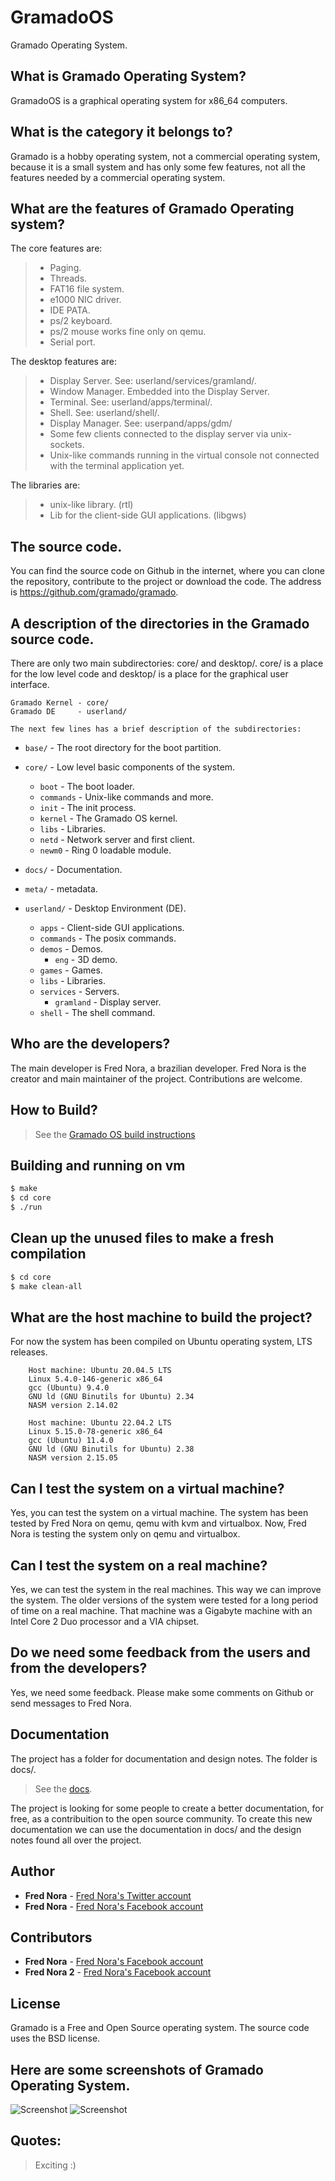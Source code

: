 # GramadoOS

Gramado Operating System.

## What is Gramado Operating System?

GramadoOS is a graphical operating system for x86_64 computers.

## What is the category it belongs to? 

Gramado is a hobby operating system, not a commercial operating system, 
because it is a small system and has only some few features, 
not all the features needed by a commercial operating system.

## What are the features of Gramado Operating system?

The core features are:

> * Paging.
> * Threads.
> * FAT16 file system.
> * e1000 NIC driver.
> * IDE PATA. 
> * ps/2 keyboard. 
> * ps/2 mouse works fine only on qemu.
> * Serial port. 

The desktop features are:

> * Display Server. See: userland/services/gramland/.
> * Window Manager. Embedded into the Display Server.
> * Terminal. See: userland/apps/terminal/.
> * Shell. See: userland/shell/.
> * Display Manager. See: userpand/apps/gdm/
> * Some few clients connected to the display server via unix-sockets.
> * Unix-like commands running in the virtual console not connected with the terminal application yet.

The libraries are:

> * unix-like library. (rtl)
> * Lib for the client-side GUI applications. (libgws)

## The source code.

You can find the source code on Github in the internet, 
where you can clone the repository, contribute to the project or
download the code. The address is https://github.com/gramado/gramado.

## A description of the directories in the Gramado source code.

There are only two main subdirectories: core/ and desktop/.
core/ is a place for the low level code and
desktop/ is a place for the graphical user interface.

    Gramado Kernel - core/
    Gramado DE     - userland/

    The next few lines has a brief description of the subdirectories:

 * `base/` - The root directory for the boot partition.

 * `core/` - Low level basic components of the system.  
   * `boot` - The boot loader.
   * `commands` - Unix-like commands and more.
   * `init` - The init process.
   * `kernel` - The Gramado OS kernel.
   * `libs` - Libraries.
   * `netd` - Network server and first client.
   * `newm0` - Ring 0 loadable module.

 * `docs/` - Documentation.

 * `meta/` - metadata.

 * `userland/` - Desktop Environment (DE).
   * `apps` - Client-side GUI applications.
   * `commands` - The posix commands.
   * `demos` - Demos.
     * `eng` - 3D demo.
   * `games` - Games.
   * `libs` - Libraries.
   * `services` - Servers.
     * `gramland` - Display server.
   * `shell` - The shell command.

## Who are the developers?

The main developer is Fred Nora, a brazilian developer.
Fred Nora is the creator and main maintainer of the project.
Contributions are welcome.

## How to Build?

> See the [Gramado OS build instructions](https://github.com/gramado/gramado/blob/master/docs/build.md)

## Building and running on vm

```bash
$ make
$ cd core
$ ./run
```

## Clean up the unused files to make a fresh compilation

```bash
$ cd core
$ make clean-all
```

## What are the host machine to build the project?

For now the system has been compiled on Ubuntu operating system,
LTS releases. 

```
    Host machine: Ubuntu 20.04.5 LTS
    Linux 5.4.0-146-generic x86_64
    gcc (Ubuntu) 9.4.0 
    GNU ld (GNU Binutils for Ubuntu) 2.34
    NASM version 2.14.02
```
```
    Host machine: Ubuntu 22.04.2 LTS
    Linux 5.15.0-78-generic x86_64
    gcc (Ubuntu) 11.4.0 
    GNU ld (GNU Binutils for Ubuntu) 2.38
    NASM version 2.15.05
```

## Can I test the system on a virtual machine?

Yes, you can test the system on a virtual machine.
The system has been tested by Fred Nora on qemu, qemu with kvm and virtualbox.
Now, Fred Nora is testing the system only on qemu and virtualbox.

## Can I test the system on a real machine?

Yes, we can test the system in the real machines. 
This way we can improve the system. 
The older versions of the system were tested for a long period of time 
on a real machine. That machine was a Gigabyte machine 
with an Intel Core 2 Duo processor and a VIA chipset.

## Do we need some feedback from the users and from the developers?

Yes, we need some feedback. 
Please make some comments on Github or send messages to Fred Nora.

## Documentation

The project has a folder for documentation and design notes. 
The folder is docs/.

> See the [docs](https://github.com/gramado/gramado/tree/master/docs).

The project is looking for some people to create a better documentation, for free, 
as a contribuition to the open source community. To create this new documentation 
we can use the documentation in docs/ and the design notes 
found all over the project.

## Author

* **Fred Nora** - [Fred Nora's Twitter account](https://twitter.com/frednora)
* **Fred Nora** - [Fred Nora's Facebook account](https://facebook.com/frednora)

## Contributors

* **Fred Nora** - [Fred Nora's Facebook account](https://facebook.com/frednora)
* **Fred Nora 2** - [Fred Nora's Facebook account](https://facebook.com/frednora)

## License

Gramado is a Free and Open Source operating system.
The source code uses the BSD license.

## Here are some screenshots of Gramado Operating System.

![Screenshot](https://raw.githubusercontent.com/gramado/screenshots/main/gramado-8.png)
![Screenshot](https://raw.githubusercontent.com/gramado/screenshots/main/gramado-3.png)


## Quotes:
> Exciting :)
